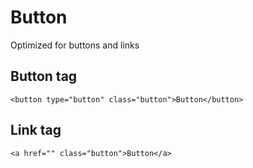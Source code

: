 # Button
Optimized for buttons and links

## Button tag
```
<button type="button" class="button">Button</button>
```

## Link tag
```
<a href="" class="button">Button</a>
```
